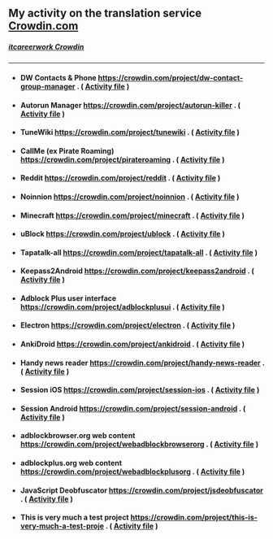 ## My activity on the translation service [Crowdin.com](https://crowdin.com "crowdin.com")
##### [itcareerwork Crowdin](https://crowdin.com/profile/itcareerwork/activity "My profile")
***
* #### DW Contacts & Phone <https://crowdin.com/project/dw-contact-group-manager> . ( [Activity file](DWContactsPhone.md) )
* #### Autorun Manager <https://crowdin.com/project/autorun-killer> . ( [Activity file](AutorunManager.md) )
* #### TuneWiki <https://crowdin.com/project/tunewiki> . ( [Activity file](TuneWiki.md) )
* #### CallMe (ex Pirate Roaming) <https://crowdin.com/project/pirateroaming> . ( [Activity file](CallMeExPirateRoaming.md) )
* #### Reddit <https://crowdin.com/project/reddit> . ( [Activity file](Reddit.md) )
* #### Noinnion <https://crowdin.com/project/noinnion> . ( [Activity file](Noinnion.md) )
* #### Minecraft <https://crowdin.com/project/minecraft> . ( [Activity file](Minecraft.md) )
* #### uBlock <https://crowdin.com/project/ublock> . ( [Activity file](uBlock.md) )
* #### Tapatalk-all <https://crowdin.com/project/tapatalk-all> . ( [Activity file](TapatalkAll.md) )
* #### Keepass2Android <https://crowdin.com/project/keepass2android> . ( [Activity file](Keepass2Android.md) )
* #### Adblock Plus user interface <https://crowdin.com/project/adblockplusui> . ( [Activity file](AdblockPlusUserInterface.md) )
* #### Electron <https://crowdin.com/project/electron> . ( [Activity file](Electron.md) )
* #### AnkiDroid <https://crowdin.com/project/ankidroid> . ( [Activity file](AnkiDroid.md) )
* #### Handy news reader <https://crowdin.com/project/handy-news-reader> . ( [Activity file](HandyNewsReader.md) )
* #### Session iOS <https://crowdin.com/project/session-ios> . ( [Activity file](SessionIOS.md) )
* #### Session Android <https://crowdin.com/project/session-android> . ( [Activity file](SessionAndroid.md) )
* #### adblockbrowser.org web content <https://crowdin.com/project/webadblockbrowserorg> . ( [Activity file](adblockbrowserOrgWebContent.md) )
* #### adblockplus.org web content <https://crowdin.com/project/webadblockplusorg> . ( [Activity file](adblockplusOrgWebContent.md) )
* #### JavaScript Deobfuscator <https://crowdin.com/project/jsdeobfuscator> . ( [Activity file](JavaScriptDeobfuscator.md) )
* #### This is very much a test project <https://crowdin.com/project/this-is-very-much-a-test-proje> . ( [Activity file](ThisIsVeryMuchATestProject.md) )
